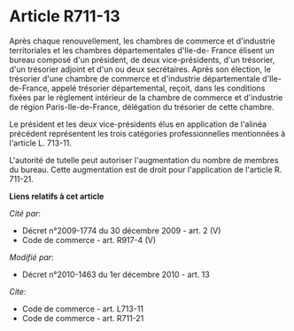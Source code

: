 # Article R711-13

Après chaque renouvellement, les chambres de commerce et d'industrie territoriales et les chambres départementales d'Ile-de-
France élisent un bureau composé d'un président, de deux vice-présidents, d'un trésorier, d'un trésorier adjoint et d'un ou
deux secrétaires. Après son élection, le trésorier d'une chambre de commerce et d'industrie départementale d'Ile-de-France,
appelé trésorier départemental, reçoit, dans les conditions fixées par le règlement intérieur de la chambre de commerce et
d'industrie de région Paris-Ile-de-France, délégation du trésorier de cette chambre. 

Le président et les deux vice-présidents élus en application de l'alinéa précédent représentent les trois catégories
professionnelles mentionnées à l'article L. 713-11.

L'autorité de tutelle peut autoriser l'augmentation du nombre de membres du bureau. Cette augmentation est de droit pour
l'application de l'article R. 711-21.

**Liens relatifs à cet article**

_Cité par_:

  - Décret n°2009-1774 du 30 décembre 2009 - art. 2 (V)
  - Code de commerce - art. R917-4 (V)

_Modifié par_:

  - Décret n°2010-1463 du 1er décembre 2010 - art. 13

_Cite_:

  - Code de commerce - art. L713-11
  - Code de commerce - art. R711-21

